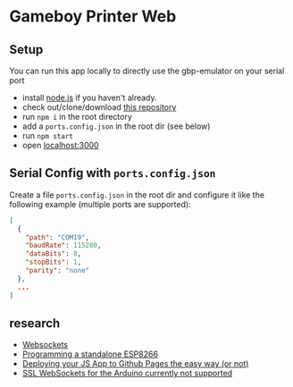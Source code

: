 # Gameboy Printer Web

## Setup

You can run this app locally to directly use the gbp-emulator on your serial port 
* install [node.js](https://nodejs.org/) if you haven't already.
* check out/clone/download [this repository](https://github.com/HerrZatacke/gb-printer-web")
* run `npm i` in the root directory
* add a `ports.config.json` in the root dir (see below)
* run `npm start`
* open [localhost:3000](http://localhost:3000)


## Serial Config with `ports.config.json`
Create a file `ports.config.json` in the root dir and configure it like the following example (multiple ports are supported):
``` json
[
  {
    "path": "COM19",
    "baudRate": 115200,
    "dataBits": 8,
    "stopBits": 1,
    "parity": "none"
  },
  ...
]
```

## research
* [Websockets](https://tttapa.github.io/ESP8266/Chap14%20-%20WebSocket.html)
* [Programming a standalone ESP8266](https://www.instructables.com/id/3-Simple-Ways-of-Programming-an-ESP8266-12X-Module/)
* [Deploying your JS App to Github Pages the easy way (or not)](https://medium.com/linagora-engineering/1ef8c48424b7)
* [SSL WebSockets for the Arduino currently not supported](https://github.com/gilmaimon/ArduinoWebsockets/issues/59) 
